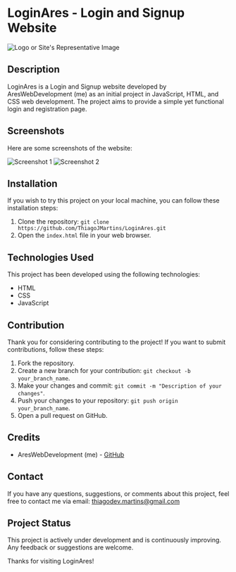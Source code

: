 # LoginAres - Login and Signup Website

![Logo or Site's Representative Image](path/to/image.png)

## Description

LoginAres is a Login and Signup website developed by AresWebDevelopment (me) as an initial project in JavaScript, HTML, and CSS web development. The project aims to provide a simple yet functional login and registration page.

## Screenshots

Here are some screenshots of the website:

![Screenshot 1](path/to/screenshot1.png)
![Screenshot 2](path/to/screenshot2.png)

## Installation

If you wish to try this project on your local machine, you can follow these installation steps:

1. Clone the repository: `git clone https://github.com/ThiagoJMartins/LoginAres.git`
2. Open the `index.html` file in your web browser.

## Technologies Used

This project has been developed using the following technologies:

- HTML
- CSS
- JavaScript

## Contribution

Thank you for considering contributing to the project! If you want to submit contributions, follow these steps:

1. Fork the repository.
2. Create a new branch for your contribution: `git checkout -b your_branch_name`.
3. Make your changes and commit: `git commit -m "Description of your changes"`.
4. Push your changes to your repository: `git push origin your_branch_name`.
5. Open a pull request on GitHub.

## Credits

- AresWebDevelopment (me) - [GitHub](https://github.com/ThiagoJMartins)

## Contact

If you have any questions, suggestions, or comments about this project, feel free to contact me via email: thiagodev.martins@gmail.com

## Project Status

This project is actively under development and is continuously improving. Any feedback or suggestions are welcome.

Thanks for visiting LoginAres!
